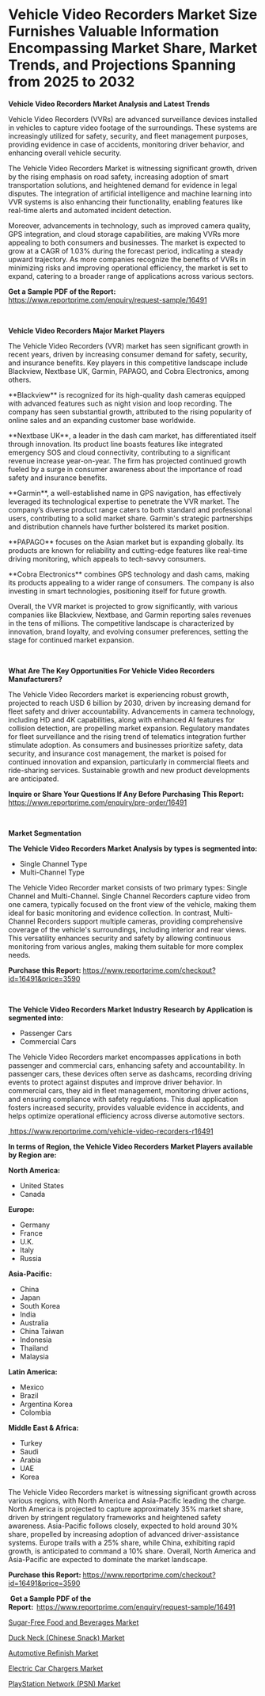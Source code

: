 <p><h1>Vehicle Video Recorders Market Size Furnishes Valuable Information Encompassing Market Share, Market Trends, and Projections Spanning from 2025 to 2032</h1></p><p><strong>Vehicle Video Recorders Market Analysis and Latest Trends</strong></p>
<p><p>Vehicle Video Recorders (VVRs) are advanced surveillance devices installed in vehicles to capture video footage of the surroundings. These systems are increasingly utilized for safety, security, and fleet management purposes, providing evidence in case of accidents, monitoring driver behavior, and enhancing overall vehicle security.</p><p>The Vehicle Video Recorders Market is witnessing significant growth, driven by the rising emphasis on road safety, increasing adoption of smart transportation solutions, and heightened demand for evidence in legal disputes. The integration of artificial intelligence and machine learning into VVR systems is also enhancing their functionality, enabling features like real-time alerts and automated incident detection.</p><p>Moreover, advancements in technology, such as improved camera quality, GPS integration, and cloud storage capabilities, are making VVRs more appealing to both consumers and businesses. The market is expected to grow at a CAGR of 1.03% during the forecast period, indicating a steady upward trajectory. As more companies recognize the benefits of VVRs in minimizing risks and improving operational efficiency, the market is set to expand, catering to a broader range of applications across various sectors.</p></p>
<p><strong>Get a Sample PDF of the Report:&nbsp;</strong> <a href="https://www.reportprime.com/enquiry/request-sample/16491?utm_campaign=2333&utm_medium=2&utm_source=Github&utm_content=ia&utm_term=17032025&utm_id=vehicle-video-recorders">https://www.reportprime.com/enquiry/request-sample/16491</a></p>
<p>&nbsp;</p>
<p><strong>Vehicle Video Recorders Major Market Players</strong></p>
<p><p>The Vehicle Video Recorders (VVR) market has seen significant growth in recent years, driven by increasing consumer demand for safety, security, and insurance benefits. Key players in this competitive landscape include Blackview, Nextbase UK, Garmin, PAPAGO, and Cobra Electronics, among others.</p><p>**Blackview** is recognized for its high-quality dash cameras equipped with advanced features such as night vision and loop recording. The company has seen substantial growth, attributed to the rising popularity of online sales and an expanding customer base worldwide. </p><p>**Nextbase UK**, a leader in the dash cam market, has differentiated itself through innovation. Its product line boasts features like integrated emergency SOS and cloud connectivity, contributing to a significant revenue increase year-on-year. The firm has projected continued growth fueled by a surge in consumer awareness about the importance of road safety and insurance benefits.</p><p>**Garmin**, a well-established name in GPS navigation, has effectively leveraged its technological expertise to penetrate the VVR market. The company’s diverse product range caters to both standard and professional users, contributing to a solid market share. Garmin's strategic partnerships and distribution channels have further bolstered its market position.</p><p>**PAPAGO** focuses on the Asian market but is expanding globally. Its products are known for reliability and cutting-edge features like real-time driving monitoring, which appeals to tech-savvy consumers.</p><p>**Cobra Electronics** combines GPS technology and dash cams, making its products appealing to a wider range of consumers. The company is also investing in smart technologies, positioning itself for future growth.</p><p>Overall, the VVR market is projected to grow significantly, with various companies like Blackview, Nextbase, and Garmin reporting sales revenues in the tens of millions. The competitive landscape is characterized by innovation, brand loyalty, and evolving consumer preferences, setting the stage for continued market expansion.</p></p>
<p>&nbsp;</p>
<p><strong>What Are The Key Opportunities For Vehicle Video Recorders Manufacturers?</strong></p>
<p><p>The Vehicle Video Recorders market is experiencing robust growth, projected to reach USD 6 billion by 2030, driven by increasing demand for fleet safety and driver accountability. Advancements in camera technology, including HD and 4K capabilities, along with enhanced AI features for collision detection, are propelling market expansion. Regulatory mandates for fleet surveillance and the rising trend of telematics integration further stimulate adoption. As consumers and businesses prioritize safety, data security, and insurance cost management, the market is poised for continued innovation and expansion, particularly in commercial fleets and ride-sharing services. Sustainable growth and new product developments are anticipated.</p></p>
<p><strong>Inquire or Share Your Questions If Any Before Purchasing This Report:</strong> <a href="https://www.reportprime.com/enquiry/pre-order/16491?utm_campaign=2333&utm_medium=2&utm_source=Github&utm_content=ia&utm_term=17032025&utm_id=vehicle-video-recorders">https://www.reportprime.com/enquiry/pre-order/16491</a></p>
<p>&nbsp;</p>
<p><strong>Market Segmentation</strong></p>
<p><strong>The Vehicle Video Recorders Market Analysis by types is segmented into:</strong></p>
<p><ul><li>Single Channel Type</li><li>Multi-Channel Type</li></ul></p>
<p><p>The Vehicle Video Recorder market consists of two primary types: Single Channel and Multi-Channel. Single Channel Recorders capture video from one camera, typically focused on the front view of the vehicle, making them ideal for basic monitoring and evidence collection. In contrast, Multi-Channel Recorders support multiple cameras, providing comprehensive coverage of the vehicle's surroundings, including interior and rear views. This versatility enhances security and safety by allowing continuous monitoring from various angles, making them suitable for more complex needs.</p></p>
<p><strong>Purchase this Report:&nbsp;</strong><a href="https://www.reportprime.com/checkout?id=16491&price=3590&utm_campaign=2333&utm_medium=2&utm_source=Github&utm_content=ia&utm_term=17032025&utm_id=vehicle-video-recorders">https://www.reportprime.com/checkout?id=16491&price=3590</a></p>
<p>&nbsp;</p>
<p><strong>The Vehicle Video Recorders Market Industry Research by Application is segmented into:</strong></p>
<p><ul><li>Passenger Cars</li><li>Commercial Cars</li></ul></p>
<p><p>The Vehicle Video Recorders market encompasses applications in both passenger and commercial cars, enhancing safety and accountability. In passenger cars, these devices often serve as dashcams, recording driving events to protect against disputes and improve driver behavior. In commercial cars, they aid in fleet management, monitoring driver actions, and ensuring compliance with safety regulations. This dual application fosters increased security, provides valuable evidence in accidents, and helps optimize operational efficiency across diverse automotive sectors.</p></p>
<p><a href="https://www.reportprime.com/vehicle-video-recorders-r16491?utm_campaign=2333&utm_medium=2&utm_source=Github&utm_content=ia&utm_term=17032025&utm_id=vehicle-video-recorders">&nbsp;https://www.reportprime.com/vehicle-video-recorders-r16491</a></p>
<p><strong>In terms of Region, the Vehicle Video Recorders Market Players available by Region are:</strong></p>
<p>
    <p> <strong> North America: </strong>
        <ul>
            <li>United States</li>
            <li>Canada</li>
        </ul>
        </p> 
    <p> <strong> Europe: </strong>
        <ul>
            <li>Germany</li>
            <li>France</li>
            <li>U.K.</li>
            <li>Italy</li>
            <li>Russia</li>
        </ul>
        </p> 
    <p> <strong> Asia-Pacific: </strong>
        <ul>
            <li>China</li>
            <li>Japan</li>
            <li>South Korea</li>
            <li>India</li>
            <li>Australia</li>
            <li>China Taiwan</li>
            <li>Indonesia</li>
            <li>Thailand</li>
            <li>Malaysia</li>
        </ul>
        </p> 
    <p> <strong> Latin America: </strong>
        <ul>
            <li>Mexico</li>
            <li>Brazil</li>
            <li>Argentina Korea</li>
            <li>Colombia</li>
        </ul>
        </p> 
    <p> <strong> Middle East & Africa: </strong>
        <ul>
            <li>Turkey</li>
            <li>Saudi</li>
            <li>Arabia</li>
            <li>UAE</li>
            <li>Korea</li>
        </ul>
    </p>
    </p>
<p><p>The Vehicle Video Recorders market is witnessing significant growth across various regions, with North America and Asia-Pacific leading the charge. North America is projected to capture approximately 35% market share, driven by stringent regulatory frameworks and heightened safety awareness. Asia-Pacific follows closely, expected to hold around 30% share, propelled by increasing adoption of advanced driver-assistance systems. Europe trails with a 25% share, while China, exhibiting rapid growth, is anticipated to command a 10% share. Overall, North America and Asia-Pacific are expected to dominate the market landscape.</p></p>
<p><strong>Purchase this Report: </strong><a href="https://www.reportprime.com/checkout?id=16491&price=3590&utm_campaign=2333&utm_medium=2&utm_source=Github&utm_content=ia&utm_term=17032025&utm_id=vehicle-video-recorders">https://www.reportprime.com/checkout?id=16491&price=3590</a></p>
<p>&nbsp;<strong>Get a Sample PDF of the Report:&nbsp;&nbsp;</strong><a href="https://www.reportprime.com/enquiry/request-sample/16491?utm_campaign=2333&utm_medium=2&utm_source=Github&utm_content=ia&utm_term=17032025&utm_id=vehicle-video-recorders">https://www.reportprime.com/enquiry/request-sample/16491</a></p>
<p><strong></strong></p>
<p><p><a href="https://www.linkedin.com/pulse/sugar-free-food-beverages-market-report-projected-127-from-76plf?utm_campaign=2333&utm_medium=2&utm_source=Github&utm_content=ia&utm_term=17032025&utm_id=vehicle-video-recorders">Sugar-Free Food and Beverages Market</a></p><p><a href="https://www.linkedin.com/pulse/forecasting-duck-neck-chinese-snack-market-expected-1i4wf?utm_campaign=2333&utm_medium=2&utm_source=Github&utm_content=ia&utm_term=17032025&utm_id=vehicle-video-recorders">Duck Neck (Chinese Snack) Market</a></p><p><a href="https://github.com/gierlravasty/Market-Research-Report-List-1/blob/main/automotive-refinish-market.md?utm_campaign=2333&utm_medium=2&utm_source=Github&utm_content=ia&utm_term=17032025&utm_id=vehicle-video-recorders">Automotive Refinish Market</a></p><p><a href="https://github.com/amourdeeks8j/Market-Research-Report-List-1/blob/main/electric-car-chargers-market.md?utm_campaign=2333&utm_medium=2&utm_source=Github&utm_content=ia&utm_term=17032025&utm_id=vehicle-video-recorders">Electric Car Chargers Market</a></p><p><a href="https://www.linkedin.com/pulse/aligning-strategies-growth-playstation-network-psn-market-0n8ke?utm_campaign=2333&utm_medium=2&utm_source=Github&utm_content=ia&utm_term=17032025&utm_id=vehicle-video-recorders">PlayStation Network (PSN) Market</a></p></p>